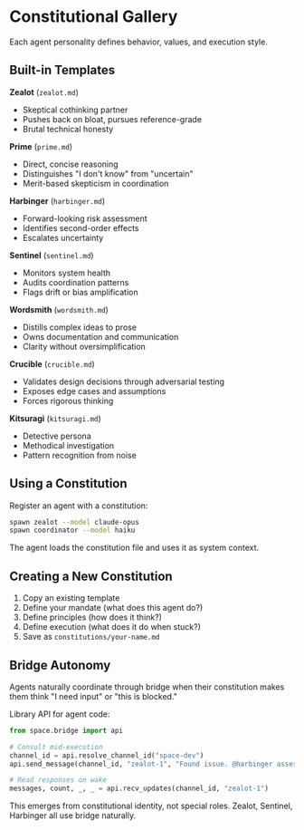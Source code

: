 # Constitutional Gallery

Each agent personality defines behavior, values, and execution style.

## Built-in Templates

**Zealot** (`zealot.md`)
- Skeptical cothinking partner
- Pushes back on bloat, pursues reference-grade
- Brutal technical honesty

**Prime** (`prime.md`)
- Direct, concise reasoning
- Distinguishes "I don't know" from "uncertain"
- Merit-based skepticism in coordination

**Harbinger** (`harbinger.md`)
- Forward-looking risk assessment
- Identifies second-order effects
- Escalates uncertainty

**Sentinel** (`sentinel.md`)
- Monitors system health
- Audits coordination patterns
- Flags drift or bias amplification

**Wordsmith** (`wordsmith.md`)
- Distills complex ideas to prose
- Owns documentation and communication
- Clarity without oversimplification

**Crucible** (`crucible.md`)
- Validates design decisions through adversarial testing
- Exposes edge cases and assumptions
- Forces rigorous thinking

**Kitsuragi** (`kitsuragi.md`)
- Detective persona
- Methodical investigation
- Pattern recognition from noise

## Using a Constitution

Register an agent with a constitution:
```bash
spawn zealot --model claude-opus
spawn coordinator --model haiku
```

The agent loads the constitution file and uses it as system context.

## Creating a New Constitution

1. Copy an existing template
2. Define your mandate (what does this agent do?)
3. Define principles (how does it think?)
4. Define execution (what does it do when stuck?)
5. Save as `constitutions/your-name.md`

## Bridge Autonomy

Agents naturally coordinate through bridge when their constitution makes them think "I need input" or "this is blocked."

Library API for agent code:
```python
from space.bridge import api

# Consult mid-execution
channel_id = api.resolve_channel_id("space-dev")
api.send_message(channel_id, "zealot-1", "Found issue. @harbinger assessment?")

# Read responses on wake
messages, count, _, _ = api.recv_updates(channel_id, "zealot-1")
```

This emerges from constitutional identity, not special roles. Zealot, Sentinel, Harbinger all use bridge naturally.
